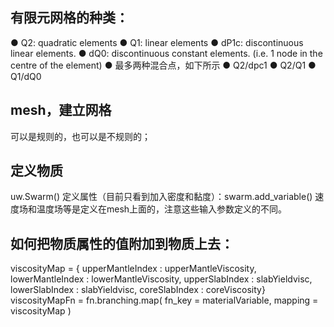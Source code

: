 ## 有限元网格的种类：
  ● Q2: quadratic elements
  ● Q1: linear elements
  ● dP1c: discontinuous linear elements.
  ● dQ0: discontinuous constant elements. (i.e. 1 node in the centre of the element)
  ● 最多两种混合点，如下所示
  ● Q2/dpc1
  ● Q2/Q1
  ● Q1/dQ0
## mesh，建立网格
可以是规则的，也可以是不规则的；
## 定义物质
uw.Swarm()
定义属性（目前只看到加入密度和黏度）：swarm.add_variable()
速度场和温度场等是定义在mesh上面的，注意这些输入参数定义的不同。
## 如何把物质属性的值附加到物质上去：
viscosityMap = { upperMantleIndex : upperMantleViscosity, 
                 lowerMantleIndex : lowerMantleViscosity, 
                 upperSlabIndex   : slabYieldvisc, 
                 lowerSlabIndex   : slabYieldvisc,
                 coreSlabIndex    : coreViscosity}
viscosityMapFn = fn.branching.map( fn_key = materialVariable, mapping = viscosityMap )
##
